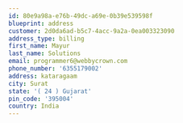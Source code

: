 ```yaml
---
id: 80e9a98a-e76b-49dc-a69e-0b39e539598f
blueprint: address
customer: 2d0da6ad-b5c7-4acc-9a2a-0ea003323090
address_type: billing
first_name: Mayur
last_name: Solutions
email: programmer6@webbycrown.com
phone_number: '6355179002'
address: kataragaam
city: Surat
state: '( 24 ) Gujarat'
pin_code: '395004'
country: India
---
```

